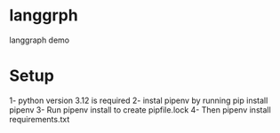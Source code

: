# langgrph
langgraph demo
# Setup
1- python version 3.12 is required
2- instal pipenv by running pip install pipenv
3- Run pipenv install to create pipfile.lock
4- Then pipenv install requirements.txt

